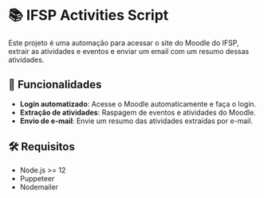 # 📚 IFSP Activities Script

Este projeto é uma automação para acessar o site do Moodle do IFSP, extrair as atividades e eventos e enviar um email com um resumo dessas atividades.

## 🚀 Funcionalidades

- **Login automatizado**: Acesse o Moodle automaticamente e faça o login.
- **Extração de atividades**: Raspagem de eventos e atividades do Moodle.
- **Envio de e-mail**: Envie um resumo das atividades extraídas por e-mail.

## 🛠️ Requisitos

- Node.js >= 12
- Puppeteer
- Nodemailer
